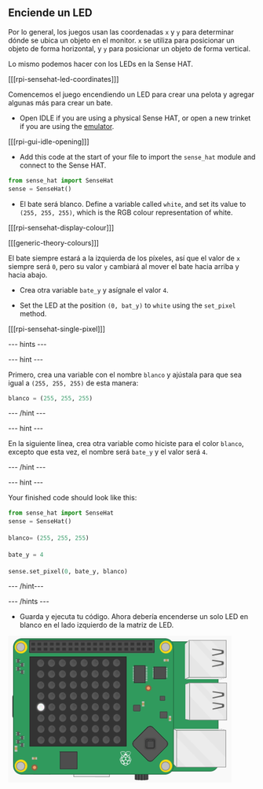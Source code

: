 ## Enciende un LED

Por lo general, los juegos usan las coordenadas `x` y `y` para determinar dónde se ubica un objeto en el monitor. `x` se utiliza para posicionar un objeto de forma horizontal, y `y` para posicionar un objeto de forma vertical.

Lo mismo podemos hacer con los LEDs en la Sense HAT.

[[[rpi-sensehat-led-coordinates]]]

Comencemos el juego encendiendo un LED para crear una pelota y agregar algunas más para crear un bate.

+ Open IDLE if you are using a physical Sense HAT, or open a new trinket if you are using the [emulator](http://trinket.io/sense-hat).

[[[rpi-gui-idle-opening]]]

+ Add this code at the start of your file to import the `sense_hat` module and connect to the Sense HAT.

```python
from sense_hat import SenseHat
sense = SenseHat()
```

+ El bate será blanco. Define a variable called `white`, and set its value to `(255, 255, 255)`, which is the RGB colour representation of white.

[[[rpi-sensehat-display-colour]]]

[[[generic-theory-colours]]]

El bate siempre estará a la izquierda de los píxeles, así que el valor de `x` siempre será `0`, pero su valor `y` cambiará al mover el bate hacia arriba y hacia abajo.

+ Crea otra variable `bate_y` y asígnale el valor `4`.

+ Set the LED at the position `(0, bat_y)` to `white` using the `set_pixel` method.

[[[rpi-sensehat-single-pixel]]]

--- hints ---

--- hint ---

Primero, crea una variable con el nombre `blanco` y ajústala para que sea igual a `(255, 255, 255)` de esta manera:

```python
blanco = (255, 255, 255)
```

--- /hint ---

--- hint ---

En la siguiente línea, crea otra variable como hiciste para el color `blanco`, excepto que esta vez, el nombre será `bate_y` y el valor será `4`.

--- /hint ---

--- hint ---

Your finished code should look like this:

```python
from sense_hat import SenseHat
sense = SenseHat()

blanco= (255, 255, 255)

bate_y = 4

sense.set_pixel(0, bate_y, blanco)
```

--- /hint---

--- /hints ---

+ Guarda y ejecuta tu código. Ahora debería encenderse un solo LED en blanco en el lado izquierdo de la matriz de LED.

![Un solo LED encendido](images/single-led.png)
